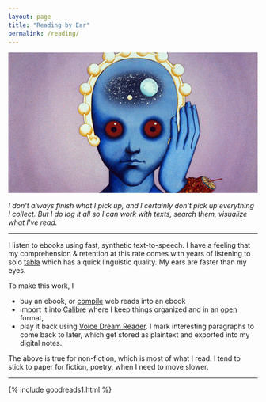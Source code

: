 ```yaml
---
layout: page
title: "Reading by Ear"
permalink: /reading/
---
```


![Fantastic Planet](/assets/fantastic.jpg)

_I don't always finish what I pick up, and I certainly don't pick up everything I collect. But I do log it all so I can work with texts, search them, visualize what I've read._

---

I listen to ebooks using fast, synthetic text-to-speech. I have a feeling that my comprehension & retention at this rate comes with years of listening to solo [tabla](/tabla) which has a quick linguistic quality. My ears are faster than my eyes.

To make this work, I
* buy an ebook, or [compile](https://epub.press/) web reads into an ebook
* import it into [Calibre](https://calibre-ebook.com/) where I keep things organized and in an [open](https://en.wikipedia.org/wiki/EPUB) format,
* play it back using [Voice Dream Reader](https://www.voicedream.com/reader/). I mark interesting paragraphs to come back to later, which get stored as plaintext and exported into my digital notes.

The above is true for non-fiction, which is most of what I read. I tend to stick to paper for fiction, poetry, when I need to move slower.


---

{% include goodreads1.html %}

